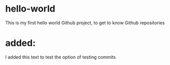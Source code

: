 # hello-world
This is my first hello world Github project, to get to know Github repositories

# added:
I added this text to test the option of testing commits
